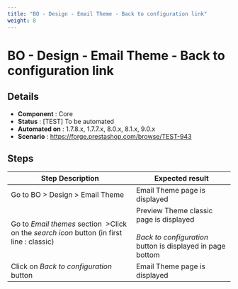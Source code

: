 ```yaml
---
title: "BO - Design - Email Theme - Back to configuration link"
weight: 8
---
```


# BO - Design - Email Theme - Back to configuration link
## Details
* **Component** : Core
* **Status** : [TEST] To be automated
* **Automated on** : 1.7.8.x, 1.7.7.x, 8.0.x, 8.1.x, 9.0.x
* **Scenario** : https://forge.prestashop.com/browse/TEST-943

## Steps
| Step Description | Expected result |
| ----- | ----- |
| Go to BO > Design > Email Theme | Email Theme page is displayed |
| Go to *Email themes* section  >Click on the *search icon* button (in first line : classic) | Preview Theme classic page is displayed<br><br>*Back to configuration* button is displayed in page bottom |
| Click on *Back to configuration* button | Email Theme page is displayed |